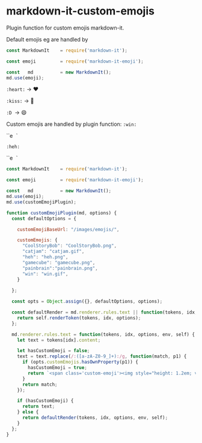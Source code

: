 # markdown-it-custom-emojis
Plugin function for custom emojis markdown-it.



Default emojis eg are handled by 

```javascript
const MarkdownIt  	= require('markdown-it');

const emoji       	= require('markdown-it-emoji');

const 	md   		= new MarkdownIt();
md.use(emoji);
```

`:heart:` -> :heart:

`:kiss:` -> :kiss:

`:D` ​ ​-​>​ :smile:



Custom emojis are handled by plugin function:
`:win:`

``<span class="custom-emoji"><img style="height: 1.2em; vertical-align: text-top;" src="/images/emojis/win.gif" alt="emoji_win"></span>`

`:heh:`

``<span class="custom-emoji"><img style="height: 1.2em; vertical-align: text-top;" src="/images/emojis/heh.png" alt="emoji_heh"></span>`



```javascript
const MarkdownIt  	= require('markdown-it');

const emoji       	= require('markdown-it-emoji');

const 	md   		= new MarkdownIt();
md.use(emoji);
md.use(customEmojiPlugin);
```



```javascript
function customEmojiPlugin(md, options) {
  const defaultOptions = {

    customEmojiBaseUrl: "/images/emojis/",

    customEmojis: {
      "CoolStoryBob": "CoolStoryBob.png",
      "catjam": "catjam.gif",
      "heh": "heh.png",
      "gamecube": "gamecube.png",
      "painbrain":"painbrain.png",
      "win": "win.gif",
    }
    
  };

  const opts = Object.assign({}, defaultOptions, options);

  const defaultRender = md.renderer.rules.text || function(tokens, idx, options, env, self) {
    return self.renderToken(tokens, idx, options);
  };

  md.renderer.rules.text = function(tokens, idx, options, env, self) {
    let text = tokens[idx].content;

    let hasCustomEmoji = false;
    text = text.replace(/:([a-zA-Z0-9_]+):/g, function(match, p1) {
      if (opts.customEmojis.hasOwnProperty(p1)) {
        hasCustomEmoji = true;
        return `<span class='custom-emoji'><img style="height: 1.2em; vertical-align: text-top;" src='${opts.customEmojiBaseUrl + opts.customEmojis[p1]}' alt='emoji_${p1}'></span>`;
      }
      return match;
    });

    if (hasCustomEmoji) {
      return text;
    } else {
      return defaultRender(tokens, idx, options, env, self);
    }
  };
}
```

